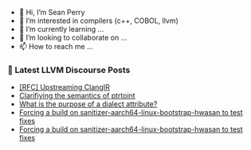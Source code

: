 - 👋 Hi, I’m Sean Perry
- 👀 I’m interested in compilers (c++, COBOL, llvm)
- 🌱 I’m currently learning ...
- 💞️ I’m looking to collaborate on ...
- 📫 How to reach me ...

<!---
s66perry/s66perry is a ✨ special ✨ repository because its `README.md` (this file) appears on your GitHub profile.
You can click the Preview link to take a look at your changes.
--->
### 📕 Latest LLVM Discourse Posts

<!-- DISCOURSE-LLVM:START -->
- [[RFC] Upstreaming ClangIR](https://discourse.llvm.org/t/rfc-upstreaming-clangir/76587?page=3#post_59)
- [Clarifiying the semantics of ptrtoint](https://discourse.llvm.org/t/clarifiying-the-semantics-of-ptrtoint/83987?page=2#post_32)
- [What is the purpose of a dialect attribute?](https://discourse.llvm.org/t/what-is-the-purpose-of-a-dialect-attribute/84407#post_2)
- [Forcing a build on sanitizer-aarch64-linux-bootstrap-hwasan to test fixes](https://discourse.llvm.org/t/forcing-a-build-on-sanitizer-aarch64-linux-bootstrap-hwasan-to-test-fixes/84402#post_4)
- [Forcing a build on sanitizer-aarch64-linux-bootstrap-hwasan to test fixes](https://discourse.llvm.org/t/forcing-a-build-on-sanitizer-aarch64-linux-bootstrap-hwasan-to-test-fixes/84402#post_3)
<!-- DISCOURSE-LLVM:END -->
